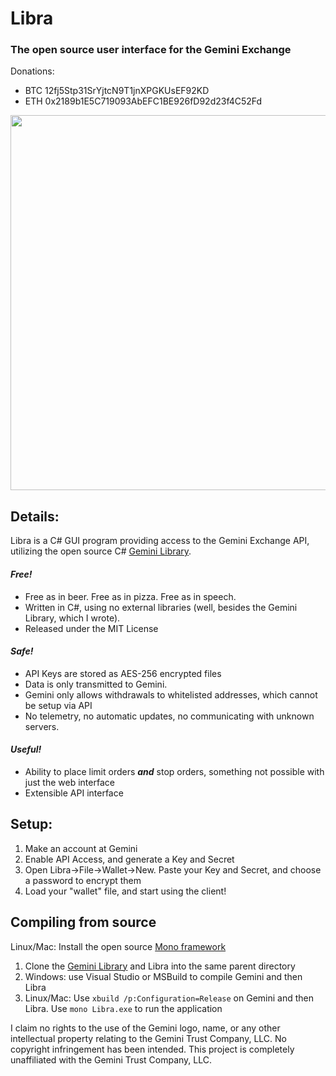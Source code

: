 # Libra
### The open source user interface for the Gemini Exchange

Donations:
* BTC 12fj5Stp31SrYjtcN9T1jnXPGKUsEF92KD
* ETH 0x2189b1E5C719093AbEFC1BE926fD92d23f4C52Fd

<img src="https://github.com/lazear/Libra/blob/master/Libra.png" width="600"/>

## Details:
Libra is a C# GUI program providing access to the Gemini Exchange API, utilizing the open source C# [Gemini Library](https://github.com/lazear/Gemini).

#### _Free!_
* Free as in beer. Free as in pizza. Free as in speech.
* Written in C#, using no external libraries (well, besides the Gemini Library, which I wrote).
* Released under the MIT License
#### _Safe!_
* API Keys are stored as AES-256 encrypted files
* Data is only transmitted to Gemini.
* Gemini only allows withdrawals to whitelisted addresses, which cannot be setup via API
* No telemetry, no automatic updates, no communicating with unknown servers.
#### _Useful!_
* Ability to place limit orders ***and*** stop orders, something not possible with just the web interface
* Extensible API interface

## Setup:

1. Make an account at Gemini
2. Enable API Access, and generate a Key and Secret
3. Open Libra->File->Wallet->New. Paste your Key and Secret, and choose a password to encrypt them
4. Load your "wallet" file, and start using the client!

## Compiling from source
Linux/Mac: Install the open source [Mono framework](http://www.mono-project.com)
1. Clone the [Gemini Library](https://github.com/lazear/Gemini) and Libra into the same parent directory
2. Windows: use Visual Studio or MSBuild to compile Gemini and then Libra
3. Linux/Mac: Use `xbuild /p:Configuration=Release` on Gemini and then Libra. Use `mono Libra.exe` to run the application

I claim no rights to the use of the Gemini logo, name, or any other intellectual property relating to the Gemini Trust Company, LLC. No copyright infringement has been intended. This project is completely unaffiliated with the Gemini Trust Company, LLC.
